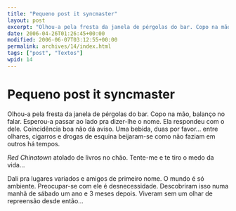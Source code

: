 ```yaml
---
title: "Pequeno post it syncmaster"
layout: post
excerpt: "Olhou-a pela fresta da janela de pérgolas do bar. Copo na mão, balanço no falar. Esperou-a passar ao lado pra dizer-lhe o nome. Ela respondeu com o dele. Coincidência boa não dá aviso. Uma bebida, duas por favor… entre olhares, cigarros e drogas de esquina beijaram-se como não faziam em outros há tempos. Red Chinatown […]"
date: 2006-04-26T01:26:45+00:00
modified: 2006-06-07T03:12:55+00:00
permalink: archives/14/index.html
tags: ["post", "Textos"]
wpid: 14
---
```


# Pequeno post it syncmaster

Olhou-a pela fresta da janela de pérgolas do bar. Copo na mão, balanço no falar. Esperou-a passar ao lado pra dizer-lhe o nome. Ela respondeu com o dele. Coincidência boa não dá aviso. Uma bebida, duas por favor… entre olhares, cigarros e drogas de esquina beijaram-se como não faziam em outros há tempos.

*Red Chinatown* atolado de livros no chão. Tente-me e te tiro o medo da vida…

Dali pra lugares variados e amigos de primeiro nome. O mundo é só ambiente. Preocupar-se com ele é desnecessidade. Descobriram isso numa manhã de sábado um ano e 3 meses depois. Viveram sem um olhar de repreensão desde então…